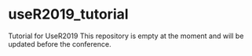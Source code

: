 # useR2019_tutorial

Tutorial for UseR2019
This repository is empty at the moment and will be updated before the conference. 
